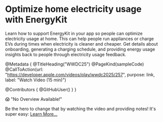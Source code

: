 # Optimize home electricity usage with EnergyKit

Learn how to support EnergyKit in your app so people can optimize electricity usage at home. This can help people run appliances or charge EVs during times when electricity is cleaner and cheaper. Get details about onboarding, generating a charging schedule, and providing energy usage insights back to people through electricity usage feedback.

@Metadata {
   @TitleHeading("WWDC25")
   @PageKind(sampleCode)
   @CallToAction(url: "https://developer.apple.com/videos/play/wwdc2025/257", purpose: link, label: "Watch Video (15 min)")

   @Contributors {
      @GitHubUser(<replace this with your GitHub handle>)
   }
}

😱 "No Overview Available!"

Be the hero to change that by watching the video and providing notes! It's super easy:
 [Learn More…](https://wwdcnotes.com/documentation/wwdcnotes/contributing)
